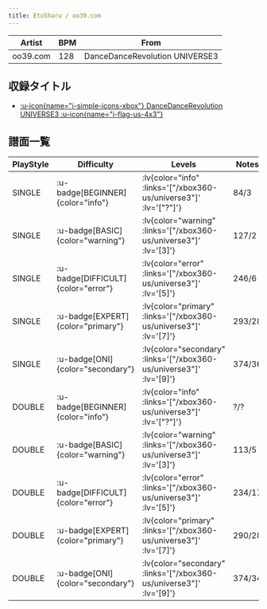 ```yaml
---
title: EtoSharu / oo39.com
---
```


|Artist|BPM|From|
|------|---|----|
|oo39.com|128|DanceDanceRevolution UNIVERSE3|

## 収録タイトル

- [ :u-icon{name="i-simple-icons-xbox"} DanceDanceRevolution UNIVERSE3 :u-icon{name="i-flag-us-4x3"} ](/xbox360-us/universe3)

## 譜面一覧

|PlayStyle|Difficulty|Levels|Notes|Movie|
|---------|----------|------|-----|-----|
|SINGLE| :u-badge[BEGINNER]{color="info"} | :lv{color="info" :links='["/xbox360-us/universe3"]' :lv='["?"]'} |84/3||
|SINGLE| :u-badge[BASIC]{color="warning"} | :lv{color="warning" :links='["/xbox360-us/universe3"]' :lv='[3]'} |127/2||
|SINGLE| :u-badge[DIFFICULT]{color="error"} | :lv{color="error" :links='["/xbox360-us/universe3"]' :lv='[5]'} |246/6||
|SINGLE| :u-badge[EXPERT]{color="primary"} | :lv{color="primary" :links='["/xbox360-us/universe3"]' :lv='[7]'} |293/28||
|SINGLE| :u-badge[ONI]{color="secondary"} | :lv{color="secondary" :links='["/xbox360-us/universe3"]' :lv='[9]'} |374/36||
|DOUBLE| :u-badge[BEGINNER]{color="info"} | :lv{color="info" :links='["/xbox360-us/universe3"]' :lv='["?"]'} |?/?||
|DOUBLE| :u-badge[BASIC]{color="warning"} | :lv{color="warning" :links='["/xbox360-us/universe3"]' :lv='[3]'} |113/5||
|DOUBLE| :u-badge[DIFFICULT]{color="error"} | :lv{color="error" :links='["/xbox360-us/universe3"]' :lv='[5]'} |234/17||
|DOUBLE| :u-badge[EXPERT]{color="primary"} | :lv{color="primary" :links='["/xbox360-us/universe3"]' :lv='[7]'} |290/28||
|DOUBLE| :u-badge[ONI]{color="secondary"} | :lv{color="secondary" :links='["/xbox360-us/universe3"]' :lv='[9]'} |374/34||

